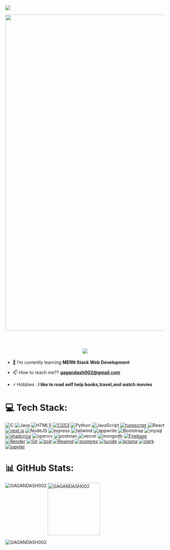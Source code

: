 [![](https://visitcount.itsvg.in/api?id=GAGANDASH002&icon=0&color=0)](https://visitcount.itsvg.in)
   
   
  

<img src="https://github.com/Anmol-Baranwal/Cool-GIFs-For-GitHub/assets/74038190/7d484dc9-68a9-4ee6-a767-aea59035c12d" width="1000">
<br><br>

<h1 align="center">
    <img src="https://readme-typing-svg.herokuapp.com/?font=Righteous&size=35&center=true&vCenter=true&width=500&height=70&duration=4000&lines=Hi+There!+👋;+I'm+Gagan+Dash!;" />
</h1> 

- 🌱 I’m currently learning **MERN Stack Web Development**
 
- 📫 How to reach me?? **gagandash002@gmail.com**

- ⚡ Hobbies : **I like to read self help books,travel,and watch movies**



# 💻 Tech Stack:
![C](https://img.shields.io/badge/c-%2300599C.svg?style=for-the-badge&logo=c&logoColor=white) ![Java](https://img.shields.io/badge/java-%23ED8B00.svg?style=for-the-badge&logo=openjdk&logoColor=white) ![HTML5](https://img.shields.io/badge/html5-%23E34F26.svg?style=for-the-badge&logo=html5&logoColor=white) [![CSS3](https://img.shields.io/static/v1?label=&message=css3&color=%231572B6&style=for-the-badge&logo=css3)](https://)
       ![Python](https://img.shields.io/badge/python-3670A0?style=for-the-badge&logo=python&logoColor=ffdd54) ![JavaScript](https://img.shields.io/badge/JavaScript-yellow?style=for-the-badge&logo=javascript&logoColor=white) 
[![typescript](https://img.shields.io/static/v1?label=&message=typescript&color=%233178C6&style=for-the-badge&logo=TypeScript&logoColor=white)](https://) ![React](https://img.shields.io/badge/React-blue?style=for-the-badge&logo=react&logoColor=white) [![next.js](https://img.shields.io/static/v1?label=&message=next.js&color=%23000000&style=for-the-badge&logo=next.js&logoColor=white)](https://)
       ![NodeJS](https://img.shields.io/badge/node.js-6DA55F?style=for-the-badge&logo=node.js&logoColor=white) ![express](https://img.shields.io/badge/express-black?style=for-the-badge&logo=express&logoColor=white) ![tailwind](https://img.shields.io/badge/tailwind-blue?style=for-the-badge&logo=tailwindcss&logoColor=white) ![appwrite](https://img.shields.io/badge/appwrite-black?style=for-the-badge&logo=appwrite&logoColor=%23FD366E) ![Bootstrap](https://img.shields.io/badge/Bootstrap-purple?style=for-the-badge&logo=bootstrap&logoColor=white) ![mysql](https://img.shields.io/badge/mysql-skyblue?style=for-the-badge&logo=mysql&logoColor=black) 
[![shadcn/ui](https://img.shields.io/static/v1?label=&message=shadcn%2Fui&color=%23000000&style=for-the-badge&logo=shadcn%2Fui)](https://)
       ![opencv](https://img.shields.io/badge/opencv-peach?style=for-the-badge&logo=opencv&logoColor=white) ![postman](https://img.shields.io/badge/postman-orange?style=for-the-badge&logo=postman&logoColor=white) ![vercel](https://img.shields.io/badge/vercel-black?style=for-the-badge&logo=vercel&logoColor=white) ![mongodb](https://img.shields.io/badge/mongodb-darkgreen?style=for-the-badge&logo=mongodb&logoColor=green) [![Firebase](https://img.shields.io/static/v1?label=&message=Firebase&color=+%23dd2c00&style=for-the-badge&logo=firebase)](https://) [![Render](https://img.shields.io/static/v1?label=&message=Render&color=%23000000&style=for-the-badge&logo=render)](https://) [![Git](https://img.shields.io/static/v1?label=&message=Git&color=%23F05032&style=for-the-badge&logo=git&logoColor=white)](https://)
[![zod](https://img.shields.io/static/v1?label=&message=zod&color=%233E67B1&style=for-the-badge&logo=zod)](https://) [![Resend](https://img.shields.io/static/v1?label=&message=Resend&color=%23000000&style=for-the-badge&logo=Resend)](https://) [![postgres](https://img.shields.io/static/v1?label=&message=postgres&color=%234169E1&style=for-the-badge&logo=PostgreSQL&logoColor=white)](https://) [![lucide](https://img.shields.io/static/v1?label=&message=lucide&color=%23F56565&style=for-the-badge&logo=lucide&logoColor=white)](https://) 
[![prisma](https://img.shields.io/static/v1?label=&message=prisma&color=%232D3748&style=for-the-badge&logo=prisma&logoColor=white)](https://) [![clerk](https://img.shields.io/static/v1?label=&message=clerk&color=%236C47FF&style=for-the-badge&logo=clerk&logoColor=white)](https://) 
[![jupyter](https://img.shields.io/static/v1?label=&message=jupyter&color=%23F37626&style=for-the-badge&logo=jupyter&logoColor=white)](https://)
      
      

      



# 📊 GitHub Stats:

<p><img align="left" src="https://github-readme-stats.vercel.app/api/top-langs?username=GAGANDASH002&show_icons=true&locale=en&layout=compact&theme=dark&hide" alt="GAGANDASH002" /> <img align="center"  height ="165px" src="https://github-readme-stats.vercel.app/api?username=GAGANDASH002&show_icons=true&locale=en&theme=dark&hide" alt="GAGANDASH002" /></p>

<p><img align="center" src="https://github-readme-streak-stats.herokuapp.com/?user=GAGANDASH002&theme=dark&hide&" alt="GAGANDASH002" /></p>

